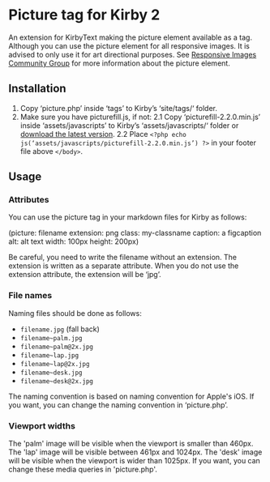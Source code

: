 # Picture tag for Kirby 2

An extension for KirbyText making the picture element available as a tag. Although you can use the picture element for all responsive images. It is advised to only use it for art directional purposes. See [Responsive Images Community Group](http://responsiveimages.org) for more information about the picture element.

## Installation

1. Copy ‘picture.php’ inside ‘tags’ to Kirby’s ‘site/tags/‘ folder.
2. Make sure you have picturefill.js, if not:
2.1 Copy ‘picturefill-2.2.0.min.js’ inside ‘assets/javascripts’ to Kirby’s ‘assets/javascripts/‘ folder or [download the latest version](http://scottjehl.github.io/picturefill/).
2.2 Place ```<?php echo js(‘assets/javascripts/picturefill-2.2.0.min.js’) ?>``` in your footer file above ```</body>```.

## Usage

### Attributes

You can use the picture tag in your markdown files for Kirby as follows:

(picture: filename extension: png class: my-classname caption: a figcaption alt: alt text width: 100px height: 200px)

Be careful, you need to write the filename without an extension. The extension is written as a separate attribute. When you do not use the extension attribute, the extension will be ‘jpg’.

### File names

Naming files should be done as follows:

- ```filename.jpg``` (fall back)
- ```filename~palm.jpg```
- ```filename~palm@2x.jpg```
- ```filename~lap.jpg```
- ```filename~lap@2x.jpg```
- ```filename~desk.jpg```
- ```filename~desk@2x.jpg```

The naming convention is based on naming convention for Apple's iOS. If you want, you can change the naming convention in ‘picture.php’.

### Viewport widths

The 'palm' image will be visible when the viewport is smaller than 460px. The 'lap' image will be visible between 461px and 1024px. The 'desk' image will be visible when the viewport is wider than 1025px. If you want, you can change these media queries in 'picture.php'.
